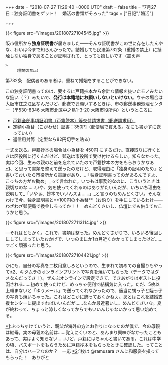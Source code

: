 
+++
date = "2018-07-27 11:29:40 +0000 UTC"
draft = false
title = "7月27日：独身証明書をゲット！　婚活の書類がそろった"
tags = ["日記","婚活"]

+++


{{< figure src="/images/20180727104545.jpg"  >}}

阪市役所から**独身証明書**が届きました――そんな証明書がこの世に存在したんやな、わいは今まで知らんかったで。結婚しても民法第732条（重婚の禁止）に抵触しない独身であることが証明されて、とっても嬉しいです（震え声

    >
        （重婚の禁止）
第732条　配偶者のある者は、重ねて婚姻をすることができない。

    
この独身証明書ってのは、要するに戸籍抄本から余計な情報を抜いたモノみたいな扱い（？）みたいで、**発行は本籍地にお願いしないといけない**。ウチの場合は大阪市住之江区なんだけど、郵送でお願いするときは、市の郵送事務処理センター（〒530-8346 大阪市北区中之島1-3-20 大阪市役所内）というところに

<ul>
<li><a href="http://www.city.osaka.lg.jp/shimin/page/0000369852.html#11-3">戸籍全部事項証明書（戸籍謄本）等交付請求書（郵送請求用）</a></li>
<li>定額小為替（こがわせ）証書：350円（郵便局で買える。なにも書かずに送っていい）</li>
<li>返信用封筒（定型なら82円切手を貼る）</li>
</ul>一式を送る。戸籍抄本の場合は小為替を 450円 にするだけ。直接取りに行くときは区役所に行くんだけど、郵送は市役所で受け付けるらしい。知らなかった。実は今回、生みの親の名前を忘れていたので戸籍抄本の方をもらおうかなぁ<a href="#f-41a34447" name="fn-41a34447" title="ぶっちゃけていうと、親父が海外の方とお作りになったのが僕で、今の母親は継母。実の母親の名前は……覚えにくいのと、あんまり興味がなかったこともあって、実はよく知らない……けど、戸籍にはちゃんと書いてある。これは中学の頃、パスポートをもらうために戸籍抄本をもらったときに確認した。ってことは、自分はハーフなのか？　一応">*1</a>、と思って書類を整えて送ったのだけど、取得理由に「独身の証明のため」と書いておいたら市役所から電話があり、_「独身証明書ってのがあるんですよ、こっちの方がお勧め」_って言われた。いつもは事務的なのに、こういうときは親切なのな……いや、気を使ってくれるのはありがたいんだが、いちいち理由を説明して_「いやぁ、抄本でいいんスよ……」_と言うのもめんどくさい。そんなわけで今、独身証明書と**100円の小為替**（お釣り）を手にしているわけ――わざわざ郵便局で換金しろってか！！　めんどくさいし、仏壇にでも供えておこうかと思う。

{{< figure src="/images/20180727113114.jpg"  >}}

―それはともかく。これで、書類は整った。めんどくさがりで、いろいろ後回しにしてしまっていたおかげで、いつのまにか1カ月近くかかってしまったけど……すごく頑張ったと思う。

{{< figure src="/images/20180727104421.jpg"  >}}

かにも、自分の写真を二枚用意しろというので、生まれて初めての自撮りもやって<a href="#f-500384ba" name="fn-500384ba" title="1枚は @ramusara さんに和服姿を撮ってもらった！　ありがと">*2</a>、キタムラのオンラインプリントで写真を焼いてもらった（データではダメなんだってさ！）。ぜんぶオンラインで設定できて、できあがりはポストに投函される……初めて使ったけど、めっちゃ便利で結構気に入った。ただ、5枚以上頼まないと「ゆうメール」で送ってくれなかったので、適当に甥っ子と姪っ子の写真も焼いちゃった。これはどこかに飾っておくかねぇ。あとはこれを結婚支援センターに提出すればいいんだが……なんか最近暑いし、めんどくさいな。夏が終わって、ちょっと涼しくなってからでもいいんじゃないかって思い始めてる。
<div class="footnote">
<a href="#fn-41a34447" name="f-41a34447" class="footnote-number">*1</a><span class="footnote-delimiter">:</span><span class="footnote-text">ぶっちゃけていうと、親父が海外の方とお作りになったのが僕で、今の母親は継母。実の母親の名前は……覚えにくいのと、あんまり興味がなかったこともあって、実はよく知らない……けど、戸籍にはちゃんと書いてある。これは中学の頃、パスポートをもらうために戸籍抄本をもらったときに確認した。ってことは、自分はハーフなのか？　一応</span>
<a href="#fn-500384ba" name="f-500384ba" class="footnote-number">*2</a><span class="footnote-delimiter">:</span><span class="footnote-text">1枚は @ramusara さんに和服姿を撮ってもらった！　ありがと</span>
</div>

